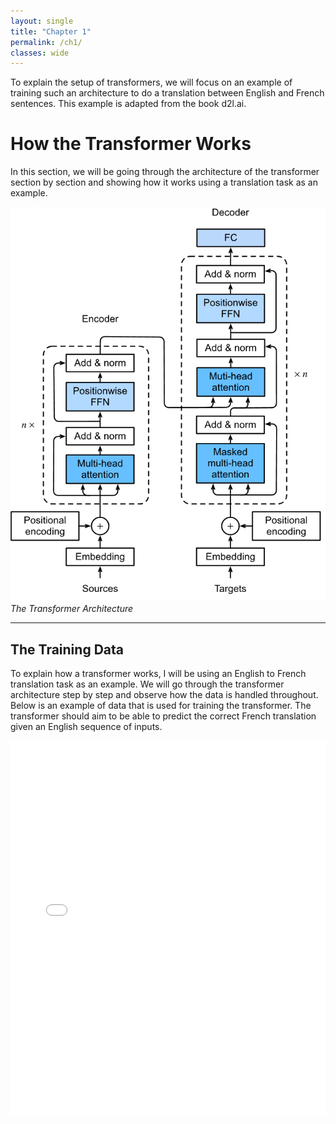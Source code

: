 ```yaml
---
layout: single
title: "Chapter 1"
permalink: /ch1/
classes: wide
---
```


To explain the setup of transformers, we will focus on an example of training such an architecture to do a translation between English and French sentences. 
This example is adapted from the book d2l.ai. 

<script type="text/javascript" async
  src="https://cdnjs.cloudflare.com/ajax/libs/mathjax/2.7.7/MathJax.js?config=TeX-MML-AM_CHTML">
</script>
# How the Transformer Works

In this section, we will be going through the architecture of the transformer section by section and showing how it works using a translation task as an example.

![The Transformer Architecture](/assets/images/transformer.png)
*The Transformer Architecture*

<!-- The clearpage command in LaTeX is for starting a new page. In Markdown, this concept does not directly apply, but you can visually separate sections using thematic breaks or spacing. -->

---

## The Training Data

To explain how a transformer works, I will be using an English to French translation task as an example. We will go through the transformer architecture step by step and observe how the data is handled throughout. Below is an example of data that is used for training the transformer. The transformer should aim to be able to predict the correct French translation given an English sequence of inputs.

<embed src="/assets/images/Chong.pdf" type="application/pdf" width="100%" height="600px">